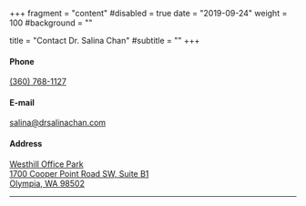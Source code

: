 +++
fragment = "content"
#disabled = true
date = "2019-09-24"
weight = 100
#background = ""

title = "Contact Dr. Salina Chan"
#subtitle = ""
+++

#### Phone
[(360) 768-1127](tel:+13607681127)

#### E-mail
[salina@drsalinachan.com](mailto:salina@drsalinachan.com)

#### Address
[Westhill Office Park<br>
1700 Cooper Point Road SW, Suite B1<br>
Olympia, WA 98502](https://www.google.com/maps/place/1700+Cooper+Point+Rd+SW+STE+B1,+Olympia,+WA+98502)

---
